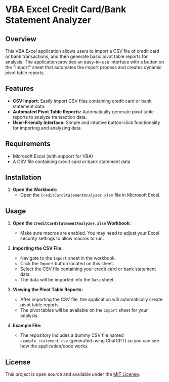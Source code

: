 
# VBA Excel Credit Card/Bank Statement Analyzer

## Overview

This VBA Excel application allows users to import a CSV file of credit card or bank transactions, and then generate basic pivot table reports for analysis. The application provides an easy-to-use interface with a button on the "Import" sheet that automates the import process and creates dynamic pivot table reports.

## Features

- **CSV Import:** Easily import CSV files containing credit card or bank statement data.
- **Automated Pivot Table Reports:** Automatically generate pivot table reports to analyze transaction data.
- **User-Friendly Interface:** Simple and intuitive button-click functionality for importing and analyzing data.

## Requirements

- Microsoft Excel (with support for VBA)
- A CSV file containing credit card or bank statement data

## Installation

1. **Open the Workbook:**
   - Open the `CreditCardStatementAnalyzer.xlsm` file in Microsoft Excel.

## Usage

1. **Open the `CreditCardStatementAnalyzer.xlsm` Workbook:**
   - Make sure macros are enabled. You may need to adjust your Excel security settings to allow macros to run.

2. **Importing the CSV File:**
   - Navigate to the `Import` sheet in the workbook.
   - Click the `Import` button located on this sheet.
   - Select the CSV file containing your credit card or bank statement data.
   - The data will be imported into the `Data` sheet.

3. **Viewing the Pivot Table Reports:**
   - After importing the CSV file, the application will automatically create pivot table reports.
   - The pivot tables will be available on the `Import` sheet for your analysis.

4. **Example File:**
   - The repository includes a dummy CSV file named `example_statement.csv` (generated using ChatGPT) so you can see how the application/code works.

## License

This project is open source and available under the [MIT License](LICENSE).
